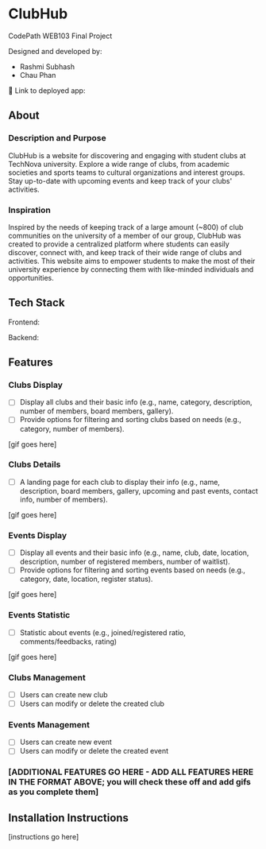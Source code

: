 # ClubHub

CodePath WEB103 Final Project

Designed and developed by:
- Rashmi Subhash
- Chau Phan

🔗 Link to deployed app:

## About

### Description and Purpose

ClubHub is a website for discovering and engaging with student clubs at TechNova university. Explore a wide range of clubs, from academic societies and sports teams to cultural organizations and interest groups. Stay up-to-date with upcoming events and keep track of your clubs' activities.

### Inspiration

Inspired by the needs of keeping track of a large amount (~800) of club communities on the university of a member of our group, ClubHub was created to provide a centralized platform where students can easily discover, connect with, and keep track of their wide range of clubs and activities. This website aims to empower students to make the most of their university experience by connecting them with like-minded individuals and opportunities. 

## Tech Stack

Frontend:

Backend:

## Features

### Clubs Display

- [ ] Display all clubs and their basic info (e.g., name, category, description, number of members, board members, gallery).
- [ ] Provide options for filtering and sorting clubs based on needs (e.g., category, number of members).

[gif goes here]

### Clubs Details

- [ ] A landing page for each club to display their info (e.g., name, description, board members, gallery, upcoming and past events, contact info, number of members).

[gif goes here]

### Events Display

- [ ] Display all events and their basic info (e.g., name, club, date, location, description, number of registered members, number of waitlist).
- [ ] Provide options for filtering and sorting events based on needs (e.g., category, date, location, register status).

[gif goes here]

### Events Statistic

- [ ] Statistic about events (e.g., joined/registered ratio, comments/feedbacks, rating)

[gif goes here]

### Clubs Management
- [ ] Users can create new club
- [ ] Users can modify or delete the created club

### Events Management
- [ ] Users can create new event
- [ ] Users can modify or delete the created event

### [ADDITIONAL FEATURES GO HERE - ADD ALL FEATURES HERE IN THE FORMAT ABOVE; you will check these off and add gifs as you complete them]

## Installation Instructions

[instructions go here]
